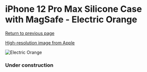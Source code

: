 # iPhone 12 Pro Max Silicone Case with MagSafe - Electric Orange

[Return to previous page](/iphone_12)

[High-resolution image from Apple](https://store.storeimages.cdn-apple.com/8756/as-images.apple.com/is/MKTX3?wid=4500&hei=4500&fmt=png)

<div style="width: 384px"><img src="/everypreview/MKTX3.png" alt="Electric Orange"></div>

### Under construction
